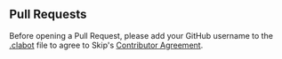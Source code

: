 ## Pull Requests

Before opening a Pull Request, please add your GitHub username to the
[.clabot](https://github.com/skiptools/clabot-config/edit/main/.clabot)
file to agree to Skip's
[Contributor Agreement](https://github.com/skiptools/clabot-config/blob/main/Contributor-License-Agreement.md).


